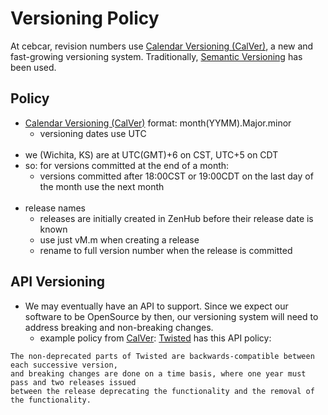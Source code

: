 #  Versioning Policy
At cebcar, revision numbers use [Calendar Versioning (CalVer)](https://calver.org/overview.html), a new and fast-growing versioning system.
Traditionally, [Semantic Versioning](https://semver.org) has been used.

## Policy
-  [Calendar Versioning (CalVer)](https://calver.org/overview.html) format: month(YYMM).Major.minor
   - versioning dates use UTC<br/><br/>
  - we (Wichita, KS) are at UTC(GMT)+6 on CST, UTC+5 on CDT
  - so: for versions committed at the end of a month:
    - versions committed after 18:00CST or 19:00CDT on the last day of the month use the next month<br/><br/>
- release names
  - releases are initially created in ZenHub before their release date is known
  - use just vM.m when creating a release
  - rename to full version number when the release is committed
## API Versioning
- We may eventually have an API to support. Since we expect our software to be OpenSource by then,
  our versioning system will need to address breaking and non-breaking changes.
  - example policy from [CalVer](https://calver.org/overview.html): [Twisted](https://twistedmatrix.com) has this API policy:
```text
The non-deprecated parts of Twisted are backwards-compatible between each successive version, 
and breaking changes are done on a time basis, where one year must pass and two releases issued 
between the release deprecating the functionality and the removal of the functionality.
```

